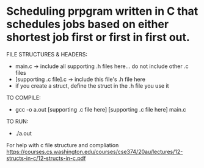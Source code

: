 # Scheduling prpgram written in C that schedules jobs based on either shortest job first or first in first out. 

FILE STRUCTURES & HEADERS:

  - main.c -> include all supporting .h files here... do not include other .c files 
  - [supporting .c file].c -> include this file's .h file here
  - if you create a struct, define the struct in the .h file you use it

TO COMPILE:

  - gcc -o a.out [supporting .c file here] [supporting .c file here] main.c

TO RUN:

  - ./a.out


For help with c file structure and compliation https://courses.cs.washington.edu/courses/cse374/20au/lectures/12-structs-in-c/12-structs-in-c.pdf

  
